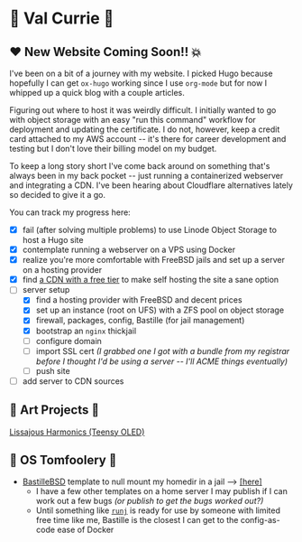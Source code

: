 # 💛 Val Currie 💫

## ❤️ New Website Coming Soon!! 💥

I've been on a bit of a journey with my website. I picked Hugo because hopefully I can get `ox-hugo` working since I use `org-mode` but for now I whipped up a quick blog with a couple articles.

Figuring out where to host it was weirdly difficult. I initially wanted to go with object storage with an easy "run this command" workflow for deployment and updating the certificate. I do not, however, keep a credit card attached to my AWS account -- it's there for career development and testing but I don't love their billing model on my budget.

To keep a long story short I've come back around on something that's always been in my back pocket -- just running a containerized webserver and integrating a CDN. I've been hearing about Cloudflare alternatives lately so decided to give it a go.

You can track my progress here:

- [x] fail (after solving multiple problems) to use Linode Object Storage to host a Hugo site
- [x] contemplate running a webserver on a VPS using Docker
- [x] realize you're more comfortable with FreeBSD jails and set up a server on a hosting provider
- [x] find [a CDN with a free tier](https://gcore.com/cdn) to make self hosting the site a sane option
- [ ] server setup
  - [x] find a hosting provider with FreeBSD and decent prices
  - [x] set up an instance (root on UFS) with a ZFS pool on object storage
  - [x] firewall, packages, config, Bastille (for jail management)
  - [x] bootstrap an `nginx` thickjail
  - [ ] configure domain
  - [ ] import SSL cert *(I grabbed one I got with a bundle from my registrar before I thought I'd be using a server -- I'll ACME things eventually)*
  - [ ] push site
- [ ] add server to CDN sources

## 💙 Art Projects 🌊

[Lissajous Harmonics (Teensy OLED)](https://github.com/enbeec/lissajous-demo)

## 💜 OS Tomfoolery 🌌

- [BastilleBSD](https://bastillebsd.org/) template to null mount my homedir in a jail --> [[here]](https://github.com/enbeec/bastille-templates)
  - I have a few other templates on a home server I may publish if I can work out a few bugs *(or publish to get the bugs worked out?)*
  - Until something like [`runj`](https://github.com/samuelkarp/runj) is ready for use by someone with limited free time like me, Bastille is the closest I can get to the config-as-code ease of Docker

<!--
## 💚 🏔️
-->


